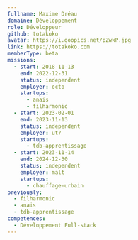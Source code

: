 ```yaml
---
fullname: Maxime Dréau
domaine: Développement
role: Développeur
github: totakoko
avatar: https://i.goopics.net/pZwkP.jpg
link: https://totakoko.com
memberType: beta
missions:
  - start: 2018-11-13
    end: 2022-12-31
    status: independent
    employer: octo
    startups:
      - anais
      - filharmonic
  - start: 2023-02-01
    end: 2023-11-13
    status: independent
    employer: ut7
    startups:
      - tdb-apprentissage
  - start: 2023-11-14
    end: 2024-12-30
    status: independent
    employer: malt
    startups:
      - chauffage-urbain
previously:
  - filharmonic
  - anais
  - tdb-apprentissage
competences:
  - Développement Full-stack
---
```

